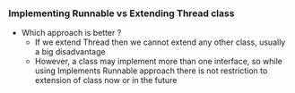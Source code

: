 ### Implementing Runnable vs Extending Thread class

* Which approach is better ?
  * If we extend Thread then we cannot extend any other class, usually a big disadvantage
  * However, a class may implement more than one interface, so while using Implements Runnable approach there is not restriction to extension of class now or in the future
